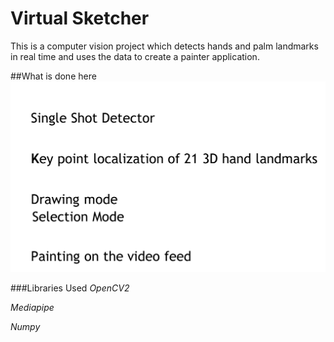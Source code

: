 # **Virtual Sketcher**

This is a computer vision project which detects hands and palm landmarks in real time and uses the data to create a painter application.

##What is done here
![img.png](img.png)

###Libraries Used
_OpenCV2_

_Mediapipe_

_Numpy_